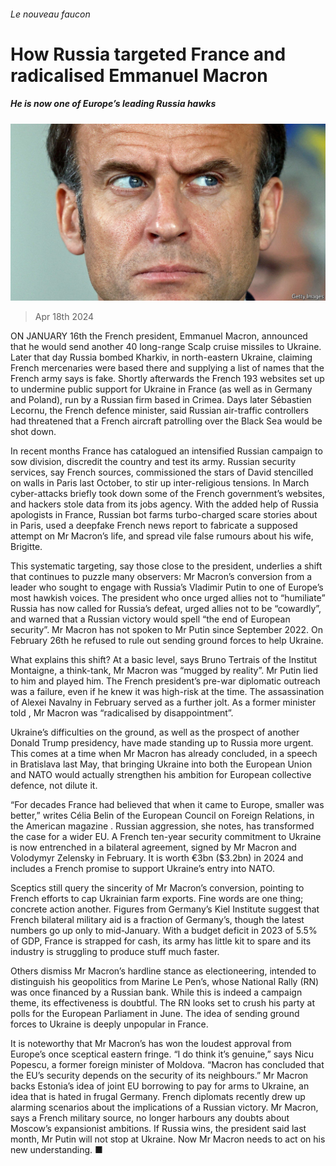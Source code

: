###### Le nouveau faucon

# How Russia targeted France and radicalised Emmanuel Macron 

##### He is now one of Europe’s leading Russia hawks 

![image](images/20240420_EUP504.jpg) 

> Apr 18th 2024 

ON JANUARY 16th the French president, Emmanuel Macron, announced that he would send another 40 long-range Scalp cruise missiles to Ukraine. Later that day Russia bombed Kharkiv, in north-eastern Ukraine, claiming French mercenaries were based there and supplying a list of names that the French army says is fake. Shortly afterwards the French  193 websites set up to undermine public support for Ukraine in France (as well as in Germany and Poland), run by a Russian firm based in Crimea. Days later Sébastien Lecornu, the French defence minister, said Russian air-traffic controllers had threatened that a French aircraft patrolling over the Black Sea would be shot down. 

In recent months France has catalogued an intensified Russian campaign to sow division, discredit the country and test its army. Russian security services, say French sources, commissioned the stars of David stencilled on walls in Paris last October, to stir up inter-religious tensions. In March cyber-attacks briefly took down some of the French government’s websites, and hackers stole data from its jobs agency. With the added help of Russia apologists in France, Russian bot farms turbo-charged scare stories about  in Paris, used a deepfake French news report to fabricate a supposed attempt on Mr Macron’s life, and spread vile false rumours about his wife, Brigitte.

This systematic targeting, say those close to the president, underlies a shift that continues to puzzle many observers: Mr Macron’s conversion from a leader who sought to engage with Russia’s Vladimir Putin to one of Europe’s most hawkish voices. The president who once urged allies not to “humiliate” Russia has now called for Russia’s defeat, urged allies not to be “cowardly”, and warned that a Russian victory would spell “the end of European security”. Mr Macron has not spoken to Mr Putin since September 2022. On February 26th he refused to rule out sending ground forces to help Ukraine.

What explains this shift? At a basic level, says Bruno Tertrais of the Institut Montaigne, a think-tank, Mr Macron was “mugged by reality”. Mr Putin lied to him and played him. The French president’s pre-war diplomatic outreach was a failure, even if he knew it was high-risk at the time. The assassination of Alexei Navalny in February served as a further jolt. As a former minister told , Mr Macron was “radicalised by disappointment”. 

Ukraine’s difficulties on the ground, as well as the prospect of another Donald Trump presidency, have made standing up to Russia more urgent. This comes at a time when Mr Macron has already concluded, in a speech in Bratislava last May, that bringing Ukraine into both the European Union and NATO would actually strengthen his ambition for European collective defence, not dilute it. 

“For decades France had believed that when it came to Europe, smaller was better,” writes Célia Belin of the European Council on Foreign Relations, in the American magazine . Russian aggression, she notes, has transformed the case for a wider EU. A French ten-year security commitment to Ukraine is now entrenched in a bilateral agreement, signed by Mr Macron and Volodymyr Zelensky in February. It is worth €3bn ($3.2bn) in 2024 and includes a French promise to support Ukraine’s entry into NATO.

Sceptics still query the sincerity of Mr Macron’s conversion, pointing to French efforts to cap Ukrainian farm exports. Fine words are one thing; concrete action another. Figures from Germany’s Kiel Institute suggest that French bilateral military aid is a fraction of Germany’s, though the latest numbers go up only to mid-January. With a budget deficit in 2023 of 5.5% of GDP, France is strapped for cash, its army has little kit to spare and its industry is struggling to produce stuff much faster. 

Others dismiss Mr Macron’s hardline stance as electioneering, intended to distinguish his geopolitics from Marine Le Pen’s, whose National Rally (RN) was once financed by a Russian bank. While this is indeed a campaign theme, its effectiveness is doubtful. The RN looks set to crush his party at polls for the European Parliament in June. The idea of sending ground forces to Ukraine is deeply unpopular in France.

It is noteworthy that Mr Macron’s  has won the loudest approval from Europe’s once sceptical eastern fringe. “I do think it’s genuine,” says Nicu Popescu, a former foreign minister of Moldova. “Macron has concluded that the EU’s security depends on the security of its neighbours.” Mr Macron backs Estonia’s idea of joint EU borrowing to pay for arms to Ukraine, an idea that is hated in frugal Germany. French diplomats recently drew up alarming scenarios about the implications of a Russian victory. Mr Macron, says a French military source, no longer harbours any doubts about Moscow’s expansionist ambitions. If Russia wins, the president said last month, Mr Putin will not stop at Ukraine. Now Mr Macron needs to act on his new understanding. ■


